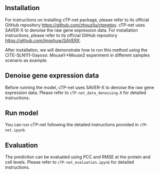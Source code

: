 ## Installation
For instructions on installing cTP-net package, please refer to its official GitHub repository <https://github.com/zhouzilu/ctpnetpy>. cTP-net uses SAVER-X to denoise the raw gene expression data. For installation instructions, please refer to its official GitHub repository <https://github.com/jingshuw/SAVERX>.

After installation, we will demonstrate how to run this method using the CITE-SLN111-Gayoso: Mouse1→Mouse2 experiment in different samples scenario as example.

## Denoise gene expression data
Before running the model, cTP-net uses SAVER-X to denoise the raw gene expression data. Please refer to `cTP-net_data_denoising.R` for detailed instructions.

## Run model
You can run cTP-net following the detailed instructions provided in `cTP-net.ipynb`. 

## Evaluation
The prediction can be evaluated using PCC and RMSE at the protein and cell levels. Please refer to `cTP-net_evaluation.ipynb` for detailed instructions.



